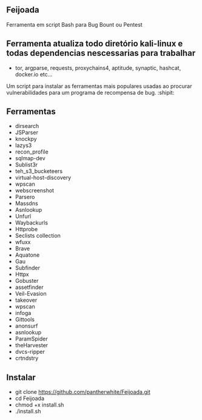 ## **Feijoada**
Ferramenta em script Bash para Bug Bount ou Pentest


## Ferramenta atualiza todo diretório kali-linux e todas dependencias nescessarias para trabalhar
   - tor, argparse, requests, proxychains4, aptitude, synaptic, hashcat, docker.io etc...

Um script para instalar as ferramentas mais populares usadas ao procurar vulnerabilidades para um programa de recompensa de bug. :shipit:


## **Ferramentas**


- dirsearch
- JSParser
- knockpy
- lazys3
- recon_profile
- sqlmap-dev
- Sublist3r
- teh_s3_bucketeers
- virtual-host-discovery
- wpscan
- webscreenshot
- Parsero
- Massdns
- Asnlookup
- Unfurl
- Waybackurls
- Httprobe
- Seclists collection
- wfuxx
- Brave
- Aquatone
- Gau
- Subfinder
- Httpx
- Gobuster
- assetfinder
- Veil-Evasion
- takeover
- wpscan
- infoga
- Gittools
- anonsurf
- asnlookup
- ParamSpider
- theHarvester
- dvcs-ripper
- crtndstry


## **Instalar**
- git clone https://github.com/pantherwhite/Feijoada.git
- cd Feijoada
- chmod +x install.sh
- ./install.sh
